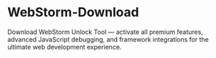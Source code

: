 # WebStorm-Download
Download WebStorm Unlock Tool — activate all premium features, advanced JavaScript debugging, and framework integrations for the ultimate web development experience.
